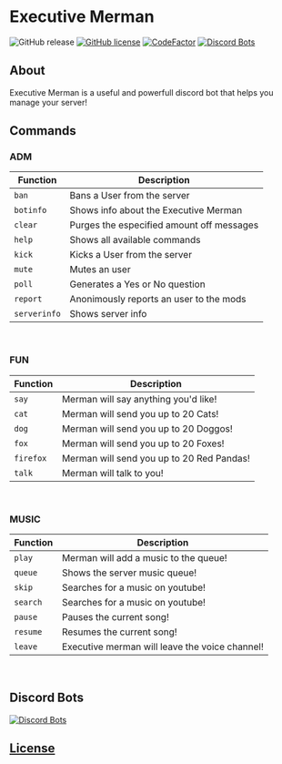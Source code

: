 # Executive Merman
![GitHub release](https://img.shields.io/github/release/danielnaoexiste/ExecutiveMerman.svg)
[![GitHub license](https://img.shields.io/github/license/danielnaoexiste/ExecutiveMerman.svg)](https://github.com/danielnaoexiste/ExecutiveMerman/blob/master/LICENSE)
[![CodeFactor](https://www.codefactor.io/repository/github/danielnaoexiste/executivemerman/badge)](https://www.codefactor.io/repository/github/danielnaoexiste/executivemerman)
[![Discord Bots](https://discordbots.org/api/widget/status/507770169075040256.svg)](https://discordbots.org/bot/507770169075040256)
## About
Executive Merman is a useful and powerfull discord bot that helps you manage your server!
<br>

## Commands

### ADM

| Function | Description |
| -------- | ----------- |
| `ban` | Bans a User from the server |
| `botinfo` | Shows info about the Executive Merman |
| `clear` | Purges the especified amount off messages |
| `help` | Shows all available commands |
| `kick` | Kicks a User from the server |
| `mute`  | Mutes an user |
| `poll` | Generates a Yes or No question |
| `report` | Anonimously reports an user to the mods |
| `serverinfo` | Shows server info |

<br/>

### FUN

| Function | Description |
| -------- | ----------- |
| `say` | Merman will say anything you'd like! |
| `cat` | Merman will send you up to 20 Cats! |
| `dog`  | Merman will send you up to 20 Doggos! |
| `fox`  | Merman will send you up to 20 Foxes! |
| `firefox`  | Merman will send you up to 20 Red Pandas! |
| `talk`  | Merman will talk to you! |

<br/>

### MUSIC

| Function | Description |
| -------- | ----------- |
| `play` | Merman will add a music to the queue! |
| `queue`  | Shows the server music queue! |
| `skip`  | Searches for a music on youtube! |
| `search`  | Searches for a music on youtube! |
| `pause` | Pauses the current song! |
| `resume`  | Resumes the current song! |
| `leave`  | Executive merman will leave the voice channel! |

<br/>

## Discord Bots
[![Discord Bots](https://discordbots.org/api/widget/507770169075040256.svg)](https://discordbots.org/bot/507770169075040256)

## [License](LICENSE)

